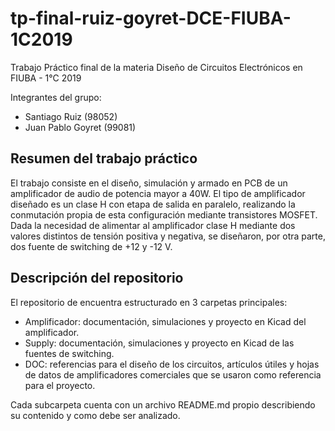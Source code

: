 # tp-final-ruiz-goyret-DCE-FIUBA-1C2019
Trabajo Práctico final de la materia Diseño de Circuitos Electrónicos en FIUBA - 1°C 2019

Integrantes del grupo:

  * Santiago Ruiz (98052)
  * Juan Pablo Goyret (99081)

## Resumen del trabajo práctico

El trabajo consiste en el diseño, simulación y armado en PCB de un amplificador de audio de potencia mayor a 40W. El tipo de amplificador diseñado es un clase H con etapa de salida en paralelo, realizando la conmutación propia de esta configuración mediante transistores MOSFET. Dada la necesidad de alimentar al amplificador clase H mediante dos valores distintos de tensión positiva y negativa, se diseñaron, por otra parte, dos fuente de switching de +12 y -12 V. 

## Descripción del repositorio

El repositorio de encuentra estructurado en 3 carpetas principales: 

- Amplificador: documentación, simulaciones y proyecto en Kicad del amplificador.
- Supply: documentación, simulaciones y proyecto en Kicad de las fuentes de switching.
- DOC: referencias para el diseño de los circuitos, artículos útiles y hojas de datos de amplificadores comerciales que se usaron como referencia para el proyecto.

Cada subcarpeta cuenta con un archivo README.md propio describiendo su contenido y como debe ser analizado.